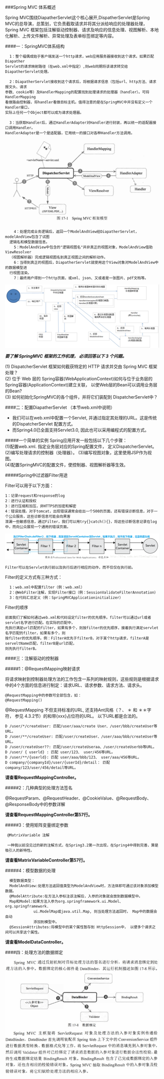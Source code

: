 ###Spring MVC 体系概述  

  Spring MVC围绕DiapatherServlet这个核心展开,DispatherServlet是Spring MVC的总导演，总策划，它负责截取请求并将其分派给响应的处理器处理，Spring MVC 框架包括注解驱动控制器、请求及响应的信息处理、视图解析、本地化解析、上传文件解析、异常处理及表单标签绑定等内容。

####一：SpringMVC体系结构  

      1：整个福偶成始于客户端发送一个http请求，web应用服务器接收到这个请求。如果匹配Diapather
    Servlet的请求映射路径（在web.xml中指定）,则web同期将该请求转交给DiapatherServlet处理。  
    
      2：DiapatherServlet接收到这个请求后，将根据请求信息（包括url、http方法、请求报文头、请求
    参数、cookie等）及HandlerMapping的配置找到处理请求的处理器（handler）。可将HandlerMapping  
    看做路由控制器，将handler看做目标主机。值得注意的是在SpringMVC中并没有定义一个Handler接口，  
    实际上任何一个Object都可以成为请求处理器。 
    
      3：当获取Handler后，通过HandlerAdapter对Handler进行封装，再以统一的适配器接口调用Handler。  
    HandlerAdapter是一个是适配器，它用统一的接口对各种Handler方法调用。 
    
![avatar](./src/main/webapp/static/pic/1.png)
      
        4：处理完成业务逻辑后，返回一个ModelAndView给DiapatherServlet，modelAndView包含了试图
      逻辑名和模型数据信息。 
        5：ModelAndView中包含的"逻辑视图名"并非真正的视图对象，ModelAndView借助ViewResolver  
      （视图解析器）完成逻辑视图名到真正视图之间的解析动作。  
        6：当得到真正的视图后，DiapatherServlet就使用这个View对象对ModelAndView中的数据模型进  
      行视图渲染。  
        7：最终用户得到一个http页面，或xml、json、又或者是一张图片、pdf文档等。
   
![avatar](./src/main/webapp/static/pic/2.png)

***要了解 SpringMVC 框架的工作机理， 必须回答以下 3 个问题。***  

(1) DispatcherServlet 框架如何截获特定的 HTTP 请求并交由 Spring MVC 框架处理？  
(2) 位于 Web 层的 Spring容器(WebApplicationContext)如何与位于业务层的 Spring容器(ApplicationContext)建立关联， 以使Web层的Bean可以调用业务层的Bean?  
(3) 如何初始化SpringMVC的各个组件，并将它们装配到 DispatcherServlet中？

####二：配置DiapatherServlet  （本节web.xml中说明） 

*  我们可以在web.xml中配置一个Servlet, 并通过<servlet-mapping>指定其处理的URL。这是传统的DispatcherServlet 配置方式。  
*  而Spring4.0已全面支持Servlet3.0, 因此也可以采用编程式的配置方式。

#####一个简单的实例
    Spring应用开发一般包括以下几个步骤：  
      (1)配置web.xml. 指定业务层对应的Spring配置文件， 定义DispatcherServlet。  
      (2)编写处理请求的控制器（处理器）。
      (3)编写视图对象，这里使用JSP作为视图。  
      (4)配置SpringMVC的配置文件，使控制器、视图解析器等生效。
      
#####Spring中过滤器Filter用途  

Filter可以用于以下方面：  

    1：记录request和response的log  
    2：进行认证和授权  
    3：进行压缩和加压，非HTTPS的加密和解密  
    4：错误处理。对于tomcat，出现错误通常会给出一个500的页面，还有错误诊断信息，对于一个公众服务，这些诊断信息可能会向黑客  
    泄漏一些敏感信息，通过Filter，我们可以用try{}catch(){}，将这些诊断信息记录在log中，而向公众展现一个通用的错误页面。  
![avatar](./src/main/webapp/static/pic/3.png)    
      
    Filter可以在Servlet执行前以及执行后进行相应的动作，而不仅仅在执行前。
  
  Filter的定义方式有三种方式：  
      
      1：web.xml中配置filter（例：web.xml）
      2：@WebFilter注解，实现Filter接口（例：SessionValidateFilterAnnotation）
      3：在代码汇总定义（例：SpringMVCApplicationinitializer）
  
  Filter的顺序  
  
    前面我们了解如何通过web.xml和代码设定filter的优先顺序。filter可以通过url或者servlet名字进行匹配。在实际的匹配中，  
    先执行满足url匹配的filter，如果有多个，则按filter的优先顺序，接着执行满足servlet名字匹配的filter，如果有多个，则  
    按filter的优先顺序。例：FilterA优先于filterB，对于某个http请求，filterA是serveltName匹配，filterB是url匹配，  
    则先执行filterB。
  
####三：注解驱动的控制器  

#####1：@RequestMapping映射请求  

将请求映射到控制器处理方法的工作包含一系列的映射规则，这些规则是根据请求中的4个方面的信息进行制定：请求URL、请求参数、请求方法、请求头。
    
    @RequestMapping中的参数可全部包含，如：
    @RequestMapping()
    
  @RequestMapping 不但支持标准的URL, 还支持Ant风格（？、 ＊ 和 ＊＊字符， 参见 4.3.2节）的和带{xxx}占位符的URL。 以下URL都是合法的。
  
    D /user/*/createUser: 匹配/user/aaa/create User、/user/bbb/createUser等URL。 
    D /user/**/createUser: 匹配/user/createUser、/user/aaa/bbb/createUser等URL。 
    D /user/createUser??: 匹配/user/createUseraa、/user/createUserbb等URL。
    D /user/ { userld} : 匹配 user/123、 user/456等URL。
    D /user/**/{userld}: 匹配 user/aaa/bbb/123、 user/aaa/456等URL。
    D company/{companyId}/user/{userId}/detail： 匹配company/123/user/456/detail等URL。
  
  **请查看RequestMappingController。**
  
#####2：几种典型的处理方法签名 

@RequestParam、@RequestHeader、@CookieValue、@RequestBody、@ResponseBody中的参数详解  
    
  **请查看RequestMappingController第57行。**
  
#####3：使用矩阵变量绑定参数
    
     @MatrixVariable 注解  
     
     一种我以前没见过的新的注解方式，在Spring3.2第一次出现，在Spring4中得到完善，算是吸引人的新特性。
     
   **请查看MatrixVariableController第57行。**
   
#####4：模型数据的处理  
      
      模型数据类型：
      ModelAndView:处理方法返回值类型为ModelAndView时，方法体即可通过该对象添加模型数据。
      @ModelAttribute:在方法入参标注该注解后，入参的对象就会放到数据模型中。
      Map和Model:如果方法入参为org.springframework.ui.Model、org.springframework.  
                 ui.ModelMap或java.util.Map, 则当处理方法返回时， Map中的数据会自动  
                 添加到模型中。
      @SessionAttributes:将模型中的某个属性暂存到 HttpSession中， 以便多个请求之间可以共享这个属性。
      
   **请查看ModelDataController。**
   
####四：处理方法的数据绑定  

![avatar](./src/main/webapp/static/pic/4.png)